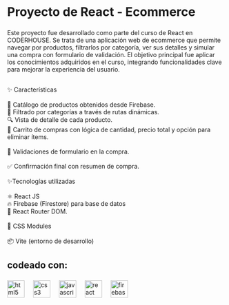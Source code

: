 <h1 align="left">Proyecto de React - Ecommerce</h1>

###

<p align="left">Este proyecto fue desarrollado como parte del curso de React en CODERHOUSE. Se trata de una aplicación web de ecommerce que permite navegar por productos, filtrarlos por categoría, ver sus detalles y simular una compra con formulario de validación. El objetivo principal fue aplicar los conocimientos adquiridos en el curso, integrando funcionalidades clave para mejorar la experiencia del usuario.</p>

###

<h2 align="left"></h2>

###

<p align="left">✨ Características<br><br>🛒 Catálogo de productos obtenidos desde Firebase.<br>📂 Filtrado por categorías a través de rutas dinámicas.<br>🔍 Vista de detalle de cada producto.<br>🧾 Carrito de compras con lógica de cantidad, precio total y opción para eliminar ítems.<br><br>🧮 Validaciones de formulario en la compra.<br><br>✅ Confirmación final con resumen de compra.<br><br>✨Tecnologías utilizadas<br><br>⚛️ React JS<br>🔥 Firebase (Firestore) para base de datos<br>🧠 React Router DOM.<br><br>💅 CSS Modules<br><br>📦 Vite (entorno de desarrollo)<br>

###

<h2 align="left">codeado con:</h2>

###

<div align="left">
<img src="https://cdn.jsdelivr.net/gh/devicons/devicon/icons/html5/html5-original.svg" height="40" alt="html5 logo" />
  <img width="12" />
  <img src="https://cdn.jsdelivr.net/gh/devicons/devicon/icons/css3/css3-original.svg" height="40" alt="css3 logo" />
  <img width="12" />
  <img src="https://cdn.jsdelivr.net/gh/devicons/devicon/icons/javascript/javascript-original.svg" height="40" alt="javascript logo" />
  <img width="12" />
  <img src="https://cdn.jsdelivr.net/gh/devicons/devicon/icons/react/react-original.svg" height="40" alt="react logo" />
  <img width="12" />
  <img src="https://cdn.jsdelivr.net/gh/devicons/devicon/icons/firebase/firebase-plain.svg" height="40" alt="firebase logo" />
</div>